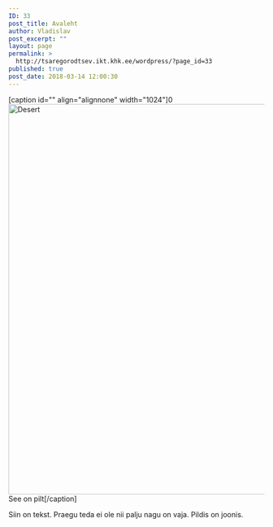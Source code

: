 ```yaml
---
ID: 33
post_title: Avaleht
author: Vladislav
post_excerpt: ""
layout: page
permalink: >
  http://tsaregorodtsev.ikt.khk.ee/wordpress/?page_id=33
published: true
post_date: 2018-03-14 12:00:30
---
```

[caption id="" align="alignnone" width="1024"]0<img src="http://tsaregorodtsev.ikt.khk.ee/img/Desert.jpg" alt="Desert" width="1024" height="768" /> See on pilt[/caption]

Siin on tekst. Praegu teda ei ole nii palju nagu on vaja. Pildis on joonis.